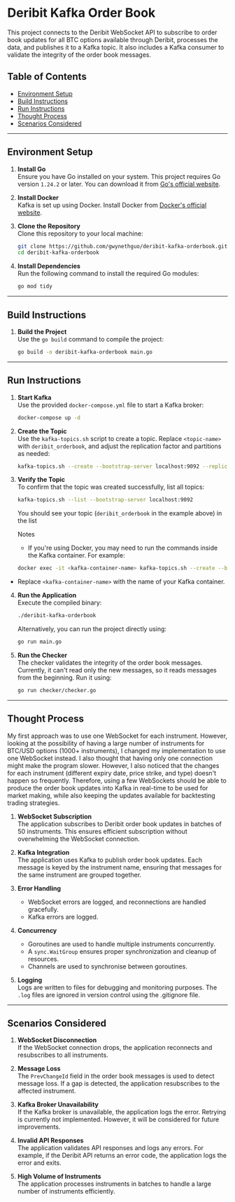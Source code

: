 # Deribit Kafka Order Book

This project connects to the Deribit WebSocket API to subscribe to order book updates for all BTC options available through Deribit, processes the data, and publishes it to a Kafka topic. It also includes a Kafka consumer to validate the integrity of the order book messages.

## Table of Contents

- [Environment Setup](#environment-setup)
- [Build Instructions](#build-instructions)
- [Run Instructions](#run-instructions)
- [Thought Process](#thought-process)
- [Scenarios Considered](#scenarios-considered)

---

## Environment Setup

1. **Install Go**  
   Ensure you have Go installed on your system. This project requires Go version `1.24.2` or later. You can download it from [Go's official website](https://golang.org/dl/).

2. **Install Docker**  
   Kafka is set up using Docker. Install Docker from [Docker's official website](https://www.docker.com/).

3. **Clone the Repository**  
   Clone this repository to your local machine:

   ```sh
   git clone https://github.com/gwynethguo/deribit-kafka-orderbook.git
   cd deribit-kafka-orderbook
   ```

4. **Install Dependencies**  
   Run the following command to install the required Go modules:
   ```sh
   go mod tidy
   ```

---

## Build Instructions

1. **Build the Project**  
   Use the `go build` command to compile the project:
   ```sh
   go build -o deribit-kafka-orderbook main.go
   ```

---

## Run Instructions

1. **Start Kafka**  
   Use the provided `docker-compose.yml` file to start a Kafka broker:

   ```sh
   docker-compose up -d
   ```

2. **Create the Topic**  
   Use the `kafka-topics.sh` script to create a topic. Replace `<topic-name>` with `deribit_orderbook`, and adjust the replication factor and partitions as needed:

   ```sh
   kafka-topics.sh --create --bootstrap-server localhost:9092 --replication-factor 1 --partitions 1 --topic orderbook-updates
   ```

3. **Verify the Topic**  
   To confirm that the topic was created successfully, list all topics:

   ```sh
   kafka-topics.sh --list --bootstrap-server localhost:9092
   ```

   You should see your topic (`deribit_orderbook` in the example above) in the list

   Notes

   - If you're using Docker, you may need to run the commands inside the Kafka container. For example:

   ````sh
   docker exec -it <kafka-container-name> kafka-topics.sh --create --bootstrap-server localhost:9092 --replication-factor 1 --partitions 1 --topic <topic-name>```
   ````

- Replace `<kafka-container-name>` with the name of your Kafka container.

4. **Run the Application**  
   Execute the compiled binary:

   ```sh
   ./deribit-kafka-orderbook
   ```

   Alternatively, you can run the project directly using:

   ```sh
   go run main.go
   ```

5. **Run the Checker**  
   The checker validates the integrity of the order book messages. Currently, it can't read only the new messages, so it reads messages from the beginning. Run it using:
   ```sh
   go run checker/checker.go
   ```

---

## Thought Process

My first approach was to use one WebSocket for each instrument. However, looking at the possibility of having a large number of instruments for BTC/USD options (1000+ instruments), I changed my implementation to use one WebSocket instead. I also thought that having only one connection might make the program slower. However, I also noticed that the changes for each instrument (different expiry date, price strike, and type) doesn't happen so frequently. Therefore, using a few WebSockets should be able to produce the order book updates into Kafka in real-time to be used for market making, while also keeping the updates available for backtesting trading strategies.

1. **WebSocket Subscription**  
   The application subscribes to Deribit order book updates in batches of 50 instruments. This ensures efficient subscription without overwhelming the WebSocket connection.

2. **Kafka Integration**  
   The application uses Kafka to publish order book updates. Each message is keyed by the instrument name, ensuring that messages for the same instrument are grouped together.

3. **Error Handling**

   - WebSocket errors are logged, and reconnections are handled gracefully.
   - Kafka errors are logged.

4. **Concurrency**

   - Goroutines are used to handle multiple instruments concurrently.
   - A `sync.WaitGroup` ensures proper synchronization and cleanup of resources.
   - Channels are used to synchronise between goroutines.

5. **Logging**  
   Logs are written to files for debugging and monitoring purposes. The `.log` files are ignored in version control using the .gitignore file.

---

## Scenarios Considered

1. **WebSocket Disconnection**  
   If the WebSocket connection drops, the application reconnects and resubscribes to all instruments.

2. **Message Loss**  
   The `PrevChangeId` field in the order book messages is used to detect message loss. If a gap is detected, the application resubscribes to the affected instrument.

3. **Kafka Broker Unavailability**  
   If the Kafka broker is unavailable, the application logs the error. Retrying is currently not implemented. However, it will be considered for future improvements.

4. **Invalid API Responses**  
   The application validates API responses and logs any errors. For example, if the Deribit API returns an error code, the application logs the error and exits.

5. **High Volume of Instruments**  
   The application processes instruments in batches to handle a large number of instruments efficiently.
